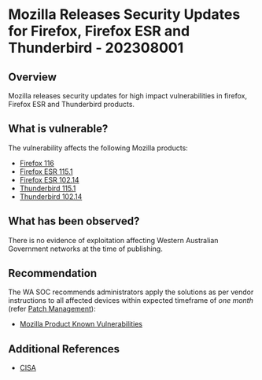 # Mozilla Releases Security Updates for Firefox, Firefox ESR and Thunderbird - 202308001

## Overview

Mozilla releases security updates for high impact vulnerabilities in firefox, Firefox ESR and Thunderbird products.

## What is vulnerable?

The vulnerability affects the following Mozilla products:

- [Firefox 116](https://www.mozilla.org/en-US/security/advisories/mfsa2023-29/)
- [Firefox ESR 115.1](https://www.mozilla.org/en-US/security/advisories/mfsa2023-31/)
- [Firefox ESR 102.14](https://www.mozilla.org/en-US/security/advisories/mfsa2023-30/)
- [Thunderbird 115.1](https://www.mozilla.org/en-US/security/advisories/mfsa2023-33/)
- [Thunderbird 102.14](https://www.mozilla.org/en-US/security/advisories/mfsa2023-32/)

## What has been observed?

There is no evidence of exploitation affecting Western Australian Government networks at the time of publishing.

## Recommendation

The WA SOC recommends administrators apply the solutions as per vendor instructions to all affected devices within expected timeframe of *one month* (refer [Patch Management](../guidelines/patch-management.md)):

- [Mozilla Product Known Vulnerabilities](https://www.mozilla.org/en-US/security/known-vulnerabilities/)

## Additional References

- [CISA](https://www.cisa.gov/news-events/alerts/2023/08/02/mozilla-releases-security-updates-multiple-products)
